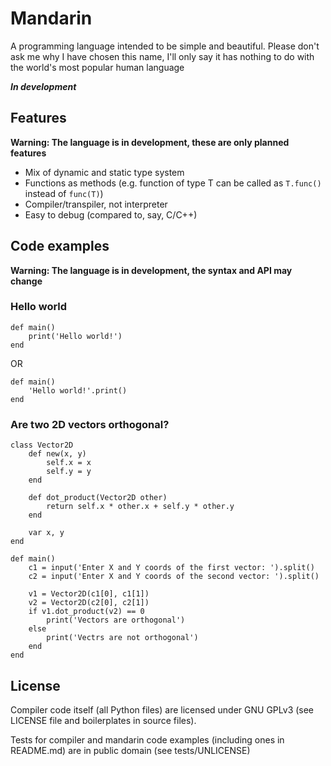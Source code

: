 # Mandarin
A programming language intended to be simple and beautiful. Please don't ask
me why I have chosen this name, I'll only say it has nothing to do with the world's
most popular human language

***In development***

## Features
**Warning: The language is in development, these are only planned features**

- Mix of dynamic and static type system
- Functions as methods (e.g. function of type T can be called as `T.func()` instead of `func(T)`)
- Compiler/transpiler, not interpreter
- Easy to debug (compared to, say, C/C++)

## Code examples
**Warning: The language is in development, the syntax and API may change**

### Hello world
```
def main()
    print('Hello world!')
end
```

OR

```
def main()
    'Hello world!'.print()
end
```

### Are two 2D vectors orthogonal?
```
class Vector2D
    def new(x, y)
        self.x = x
        self.y = y
    end

    def dot_product(Vector2D other)
        return self.x * other.x + self.y * other.y
    end

    var x, y
end

def main()
    c1 = input('Enter X and Y coords of the first vector: ').split()
    c2 = input('Enter X and Y coords of the second vector: ').split()

    v1 = Vector2D(c1[0], c1[1])
    v2 = Vector2D(c2[0], c2[1])
    if v1.dot_product(v2) == 0
        print('Vectors are orthogonal')
    else
        print('Vectrs are not orthogonal')
    end
end
```

## License
Compiler code itself (all Python files) are licensed under GNU GPLv3 (see LICENSE file
and boilerplates in source files).

Tests for compiler and mandarin code examples (including ones in README.md)
are in public domain (see tests/UNLICENSE)
